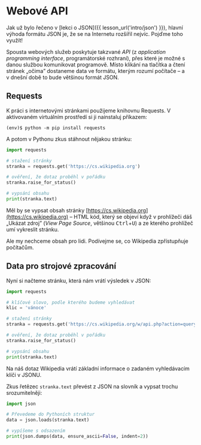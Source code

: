 # Webové API

Jak už bylo řečeno v [lekci o JSON]({{ lesson_url('intro/json') }}),
hlavní výhoda formátu JSON je, že se na Internetu rozšířil nejvíc.
Pojďme toho využít!

Spousta webových služeb poskytuje takzvané
*API* (z *application programming interface*,
programátorské rozhraní), přes které je možné s danou
službou komunikovat programově.
Místo klikání na tlačítka a čtení stránek „očima”
dostaneme data ve formátu, kterým rozumí počítače –
a v dnešní době to bude většinou formát JSON.
 
## Requests

K práci s internetovými stránkami použijeme knihovnu Requests.
V aktivovaném virtuálním prostředí si ji nainstaluj příkazem:

```console
(env)$ python -m pip install requests
```

A potom v Pythonu zkus stáhnout nějakou stránku:

```python
import requests

# stažení stránky
stranka = requests.get('https://cs.wikipedia.org')

# ověření, že dotaz proběhl v pořádku
stranka.raise_for_status()

# vypsání obsahu
print(stranka.text)
```

Měl by se vypsat obsah stránky
[https://cs.wikipedia.org](https://cs.wikipedia.org) –
HTML kód, který se objeví když v prohlížeči dáš
„Ukázat zdroj” (*View Page Source*, většinou <kbd>Ctrl</kbd>+<kbd>U</kbd>)
a ze kterého prohlížeč umí vykreslit stránku.

Ale my nechceme obsah pro lidi.
Podívejme se, co Wikipedia zpřístupňuje počítačům.


## Data pro strojové zpracování

Nyní si načteme stránku, která nám vrátí výsledek v JSON:

```python
import requests

# klíčové slovo, podle kterého budeme vyhledávat
klic = 'vánoce'

# stažení stránky
stranka = requests.get('https://cs.wikipedia.org/w/api.php?action=query&prop=revisions&rvprop=content&rvsection=0&format=json&titles={}'.format(klic))

# ověření, že dotaz proběhl v pořádku
stranka.raise_for_status()

# vypsání obsahu
print(stranka.text)
```

Na náš dotaz Wikipedia vrátí základní informace o zadaném vyhledávacím klíči v JSONU. 

Zkus řetězec `stranka.text` převést z JSON na slovník
a vypsat trochu srozumitelněji:

```python
import json

# Převedeme do Pythoních struktur
data = json.loads(stranka.text)

# vypíšeme s odsazením 
print(json.dumps(data, ensure_ascii=False, indent=2))
```

